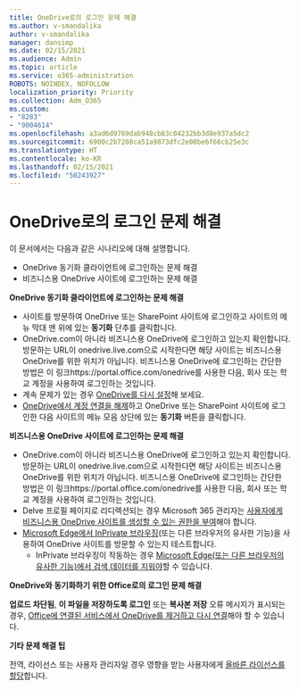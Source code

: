 ```yaml
---
title: OneDrive로의 로그인 문제 해결
ms.author: v-smandalika
author: v-smandalika
manager: dansimp
ms.date: 02/15/2021
ms.audience: Admin
ms.topic: article
ms.service: o365-administration
ROBOTS: NOINDEX, NOFOLLOW
localization_priority: Priority
ms.collection: Adm_O365
ms.custom:
- "8283"
- "9004614"
ms.openlocfilehash: a3ad6d9769dab948cb83c04232bb3d8e937a5dc2
ms.sourcegitcommit: 6900c2b7208ca51a9873dfc2e00be6f66cb25e3c
ms.translationtype: HT
ms.contentlocale: ko-KR
ms.lasthandoff: 02/15/2021
ms.locfileid: "50243927"
---
```

# <a name="troubleshoot-signing-in-to-onedrive"></a>OneDrive로의 로그인 문제 해결

이 문서에서는 다음과 같은 시나리오에 대해 설명합니다.

- OneDrive 동기화 클라이언트에 로그인하는 문제 해결
- 비즈니스용 OneDrive 사이트에 로그인하는 문제 해결

**OneDrive 동기화 클라이언트에 로그인하는 문제 해결**

- 사이트를 방문하여 OneDrive 또는 SharePoint 사이트에 로그인하고 사이트의 메뉴 막대 맨 위에 있는 **동기화** 단추를 클릭합니다.
- OneDrive.com이 아니라 비즈니스용 OneDrive에 로그인하고 있는지 확인합니다. 방문하는 URL이 onedrive.live.com으로 시작한다면 해당 사이트는 비즈니스용 OneDrive를 위한 위치가 아닙니다. 비즈니스용 OneDrive에 로그인하는 간단한 방법은 이 링크https://portal.office.com/onedrive를 사용한 다음, 회사 또는 학교 계정을 사용하여 로그인하는 것입니다.
- 계속 문제가 있는 경우 [OneDrive를 다시 설정](https://support.microsoft.com/office/reset-onedrive-34701e00-bf7b-42db-b960-84905399050c)해 보세요.
- [OneDrive에서 계정 연결을 해제](https://support.microsoft.com/office/how-to-remove-an-account-in-onedrive-72699268-9e64-45bd-b723-9a19f4512fd1)하고 OneDrive 또는 SharePoint 사이트에 로그인한 다음 사이트의 메뉴 모음 상단에 있는 **동기화** 버튼을 클릭합니다.

**비즈니스용 OneDrive 사이트에 로그인하는 문제 해결**

- OneDrive.com이 아니라 비즈니스용 OneDrive에 로그인하고 있는지 확인합니다. 방문하는 URL이 onedrive.live.com으로 시작한다면 해당 사이트는 비즈니스용 OneDrive를 위한 위치가 아닙니다. 비즈니스용 OneDrive에 로그인하는 간단한 방법은 이 링크https://portal.office.com/onedrive를 사용한 다음, 회사 또는 학교 계정을 사용하여 로그인하는 것입니다.
- Delve 프로필 페이지로 리디렉션되는 경우 Microsoft 365 관리자는 [사용자에게 비즈니스용 OneDrive 사이트를 생성할 수 있는 권한을 부여](https://support.microsoft.com/office/you-re-redirected-to-your-delve-profile-page-after-you-click-onedrive-on-the-microsoft-365-app-launcher-2af26640-9ddf-46c3-8912-6af30efcc7b0)해야 합니다.
- [Microsoft Edge에서 InPrivate 브라우징](https://support.microsoft.com/microsoft-edge/browse-inprivate-in-microsoft-edge-e6f47704-340c-7d4f-b00d-d0cf35aa1fcc)(또는 다른 브라우저의 유사한 기능)을 사용하여 OneDrive 사이트를 방문할 수 있는지 테스트합니다.
    - InPrivate 브라우징이 작동하는 경우 [Microsoft Edge(또는 다른 브라우저의 유사한 기능)에서 검색 데이터를 지워야](https://support.microsoft.com/microsoft-edge/view-and-delete-browser-history-in-microsoft-edge-00cf7943-a9e1-975a-a33d-ac10ce454ca4)할 수 있습니다.

**OneDrive와 동기화하기 위한 Office로의 로그인 문제 해결**

**업로드 차단됨**, **이 파일을 저장하도록 로그인** 또는 **복사본 저장** 오류 메시지가 표시되는 경우, [Office에 연결된 서비스에서 OneDrive를 제거하고 다시 연결](https://support.microsoft.com/office/how-to-resolve-upload-blocked-sign-into-save-this-file-or-save-a-copy-error-messages-32c7340c-f5fb-4ca0-a829-65d8120f81f8)해야 할 수 있습니다.

**기타 문제 해결 팁**

전역, 라이선스 또는 사용자 관리자일 경우 영향을 받는 사용자에게 [올바른 라이선스를 할당](https://docs.microsoft.com/microsoft-365/admin/manage/assign-licenses-to-users)합니다.

